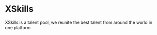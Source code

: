 # XSkills
XSkills is a talent pool, we reunite the best talent from around the world in one platform
